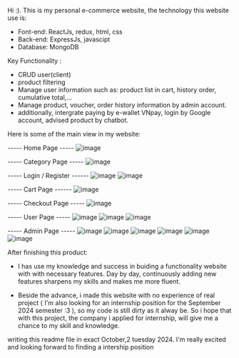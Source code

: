 Hi :).
This is my personal e-commerce website, the technology this website use is:
- Font-end: ReactJs, redux, html, css
- Back-end: ExpressJs, javascipt
- Database: MongoDB

Key Functionality :
- CRUD user(client)
- product filtering
- Manage user information such as: product list in cart, history order, cumulative total,...
- Manage product, voucher, order history information by admin account.
- additionally, intergrate paying by e-wallet VNpay, login by Google account, advised product by chatbot.

Here is some of the main view in my website:

-----  Home Page -----
![image](https://github.com/user-attachments/assets/d9fa087b-2639-41ec-be6a-1e255cfbff7f)

----- Category Page -----
![image](https://github.com/user-attachments/assets/8bf24be0-ed94-4674-b256-2d8db0ffe266)

----- Login / Register ------
![image](https://github.com/user-attachments/assets/57fc479c-9ed5-49e9-bec4-cd11cad09693)
![image](https://github.com/user-attachments/assets/ce50924f-04a2-4481-8518-c84782283d54)

----- Cart Page ------
![image](https://github.com/user-attachments/assets/f6034223-ac7e-42ec-ac2e-37bc528b53dc)

----- Checkout Page -----
![image](https://github.com/user-attachments/assets/ccd43426-e356-437f-8a40-87cc9eea0f4e)

----- User Page -----
![image](https://github.com/user-attachments/assets/9e0c8b89-a21f-48d7-ad86-5593a799f87c)
![image](https://github.com/user-attachments/assets/327c1de6-9b12-4a9c-a40d-64ad2aec8c48)
![image](https://github.com/user-attachments/assets/1d208fb7-1639-4583-ada3-bf7fe2d3b5cb)

----- Admin Page -----
![image](https://github.com/user-attachments/assets/a0bf9ff0-0ae1-478a-ba1f-ee1937b1b54d)
![image](https://github.com/user-attachments/assets/f7997438-9e30-4b8c-959e-ebefcbda1408)
![image](https://github.com/user-attachments/assets/a176ecd5-1a06-49a8-9d3f-effc1b1adff7)
![image](https://github.com/user-attachments/assets/dc092a85-ed1e-4ecf-8559-93411fd8254c)
![image](https://github.com/user-attachments/assets/a3d41f1a-5dc2-47ac-ad86-2c442aaafd0e)
![image](https://github.com/user-attachments/assets/cdd4abc0-e2a9-48b0-937f-5e16c9ffc3ba)

After finishing this product:

- I has use my knowledge and success in buiding a functionality website with with necessary features. Day by day, continuously adding new features sharpens my skills and makes me more fluent.

- Beside the advance, i made this website with no experience of real project ( I'm also looking for an internship position for the September 2024 semester :3 ), so my code is still dirty as it alway be. So i hope that with this project, the company i applied for internship, will give me a chance to my skill and knowledge.

writing this readme file in exact October,2 tuesday 2024. I'm really excited and looking forward to finding a intership position   



